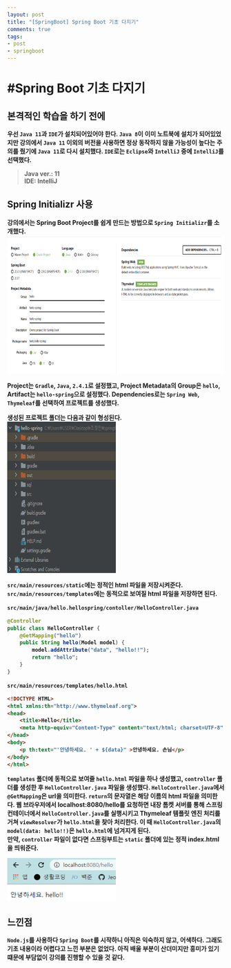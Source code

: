 ```yaml
---
layout: post
title: "[SpringBoot] Spring Boot 기초 다지기"
comments: true
tags:
- post
- springboot
---
```

# <strong>#Spring Boot 기초 다지기</strong>  

## <strong>본격적인 학습을 하기 전에<strong>
우선 `Java 11`과 `IDE`가 설치되어있어야 한다. `Java 8`이 이미 노트북에 설치가 되어있었지만 강의에서 `Java 11` 이외의 버전을 사용하면 정상 동작하지 않을 가능성이 높다는 주의를 줬기에 `Java 11`로 다시 설치했다. `IDE`로는 `Eclipse`와 `IntelliJ` 중에 `IntelliJ`를 선택했다. 
> Java ver.: 11  
> IDE: IntelliJ

## <strong>Spring Initializr 사용</strong>
강의에서는 Spring Boot Project를 쉽게 만드는 방법으로 `Spring Initializr`를 소개했다.
<img src="../images/springinitializr.png" width="100%" height="320px">

Project는 `Gradle`, `Java`, `2.4.1`로 설정했고, Project Metadata의 Group은 `hello`, Artifact는 `hello-spring`으로 설정했다. Dependencies로는 `Spring Web`, `Thymeleaf`를 선택하여 프로젝트를 생성했다.

생성된 프로젝트 폴더는 다음과 같이 형성된다.  
<img src="../images/directory.png" width="50%" height="350px">

`src/main/resources/static`에는 정적인 html 파일을 저장시켜준다. `src/main/resources/templates`에는 동적으로 보여질 html 파일을 저장하면 된다.

`src/main/java/hello.hellospring/contoller/HelloController.java`
```java
@Controller
public class HelloController {
    @GetMapping("hello")
    public String hello(Model model) {
        model.addAttribute("data", "hello!!");
        return "hello";
    }
}
```

`src/main/resources/templates/hello.html`
```html
<!DOCTYPE HTML>
<html xmlns:th="http://www.thymeleaf.org">
<head>
    <title>Hello</title>
    <meta http-equiv="Content-Type" content="text/html; charset=UTF-8" />
</head>
<body>
    <p th:text="'안녕하세요. ' + ${data}" >안녕하세요. 손님</p>
</body>
</html>
```
`templates` 폴더에 동적으로 보여줄 `hello.html` 파일을 하나 생성했고, `controller` 폴더를 생성한 후 `HelloController.java` 파일을 생성했다. `HelloController.java`에서 `@GetMapping`은 url을 의미한다. `return`의 문자열은 해당 이름의 html 파일을 의미한다. 웹 브라우저에서 localhost:8080/hello를 요청하면 내장 톰켓 서버를 통해 스프링 컨테이너에서 `HelloController.java`를 실행시키고 Thymeleaf 템플릿 엔진 처리를 거쳐 `viewResolver`가 `hello.html`을 찾아 처리한다. 이 때 `HelloController.java`의 `model(data: hello!!)`은 `hello.html`에 넘겨지게 된다.  
만약, `controller` 파일이 없다면 스프링부트는 `static` 폴더에 있는 정적 index.html을 띄워준다.  

<img src="../images/hello.png" width="50%" height="100px">


## <strong>느낀점</strong>
`Node.js`를 사용하다 `Spring Boot`를 시작하니 아직은 익숙하지 않고, 어색하다. 그래도 기초 내용이라 어렵다고 느낀 부분은 없었다. 아직 배울 부분이 산더미지만 흥미가 있기 떄문에 부담없이 강의를 진행할 수 있을 것 같다.